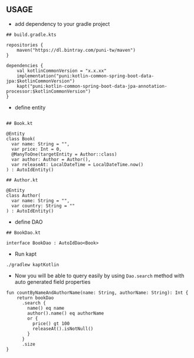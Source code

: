 ## USAGE

* add dependency to your gradle project

``` 
## build.gradle.kts

repositories {
    maven("https://dl.bintray.com/puni-tw/maven")
}

dependencies {
    val kotlinCommonVersion = "x.x.xx"
    implementation("puni:kotlin-common-spring-boot-data-jpa:$kotlinCommonVersion")
    kapt("puni:kotlin-common-spring-boot-data-jpa-annotation-processor:$kotlinCommonVersion")
}

```

* define entity
```

## Book.kt

@Entity
class Book(
  var name: String = "",
  var price: Int = 0,
  @ManyToOne(targetEntity = Author::class)
  var author: Author = Author(),
  var releaseAt: LocalDateTime = LocalDateTime.now()
) : AutoIdEntity()

```

```
## Author.kt

@Entity
class Author(
  var name: String = "",
  var country: String = ""
) : AutoIdEntity()

```

* define DAO

```
## BookDao.kt

interface BookDao : AutoIdDao<Book>
```


* Run kapt

```
./gradlew kaptKotlin
```

* Now you will be able to query easily by using `Dao.search` method with auto generated field properties

```
fun countByNameAndAuthorName(name: String, authorName: String): Int {
    return bookDao
      .search {
        name() eq name
        author().name() eq authorName
        or {
          price() gt 100
          releaseAt().isNotNull()
        }
      }
      .size
}

```
